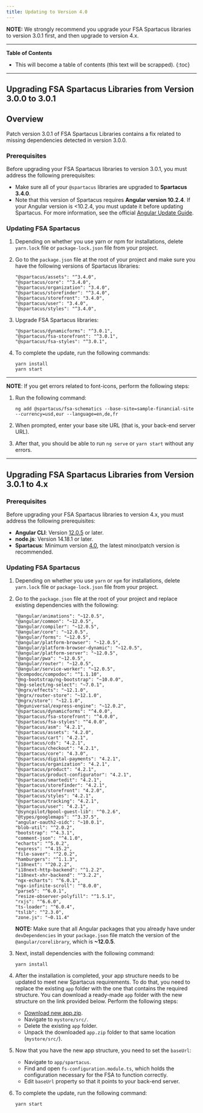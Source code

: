 ```yaml
---
title: Updating to Version 4.0
---
```


**NOTE:**  We strongly recommend you upgrade your FSA Spartacus libraries to version 3.0.1 first, and then upgrade to version 4.x.

***

**Table of Contents**

- This will become a table of contents (this text will be scrapped).
{:toc}

***


## Upgrading FSA Spartacus Libraries from Version 3.0.0 to 3.0.1


## Overview

Patch version 3.0.1 of FSA Spartacus Libraries contains a fix related to missing dependencies detected in version 3.0.0.


### Prerequisites

Before upgrading your FSA Spartacus libraries to version 3.0.1, you must address the following prerequisites:

- Make sure all of your `@spartacus` libraries are upgraded to **Spartacus 3.4.0**. 
- Note that this version of Spartacus requires **Angular version 10.2.4**. 
If your Angular version is <10.2.4, you must update it before updating Spartacus. 
For more information, see the official [Angular Update Guide](https://update.angular.io/).
  

### Updating FSA Spartacus

1. Depending on whether you use yarn or npm for installations, delete `yarn.lock` file or `package-lock.json` file from your project.

2. Go to the `package.json` file at the root of your project and make sure you have the following versions of Spartacus libraries:

    ```shell
    "@spartacus/assets": "^3.4.0",
    "@spartacus/core": "^3.4.0",
    "@spartacus/organization": "3.4.0",
    "@spartacus/storefinder": "^3.4.0",
    "@spartacus/storefront": "3.4.0",
    "@spartacus/user": "3.4.0",
    "@spartacus/styles": "^3.4.0",
    ```
   
3. Upgrade FSA Spartacus libraries:  
   
     ```shell
     "@spartacus/dynamicforms": "^3.0.1",
     "@spartacus/fsa-storefront": "^3.0.1",
     "@spartacus/fsa-styles": "^3.0.1",
     ```

5. To complete the update, run the following commands:

    ```shell
    yarn install
    yarn start
    ```

***
   
**NOTE**: If you get errors related to font-icons, perform the following steps:

1. Run the following command:

    `ng add @spartacus/fsa-schematics --base-site=sample-financial-site --currency=usd,eur --language=en,de,fr`

2. When prompted, enter your base site URL (that is, your back-end server URL).

3. After that, you should be able to run `ng serve` or `yarn start` without any errors.

***

   
## Upgrading FSA Spartacus Libraries from Version 3.0.1 to 4.x


### Prerequisites

Before upgrading your FSA Spartacus libraries to version 4.x, you must address the following prerequisites:

- **Angular CLI**: Version [12.0.5](https://update.angular.io/) or later.
- **node.js**: Version 14.18.1 or later.
- **Spartacus**: Minimum version [4.0](https://sap.github.io/spartacus-docs/updating-to-version-4/), the latest minor/patch version is recommended.


### Updating FSA Spartacus

1. Depending on whether you use `yarn` or `npm` for installations, delete `yarn.lock` file or `package-lock.json` file from your project.

2. Go to the `package.json` file at the root of your project and replace existing dependencies with the following:

    ```shell
    "@angular/animations": "~12.0.5",
    "@angular/common": "~12.0.5",
    "@angular/compiler": "~12.0.5",
    "@angular/core": "~12.0.5",
    "@angular/forms": "~12.0.5",
    "@angular/platform-browser": "~12.0.5",
    "@angular/platform-browser-dynamic": "~12.0.5",
    "@angular/platform-server": "~12.0.5",
    "@angular/pwa": "~12.0.5",
    "@angular/router": "~12.0.5",
    "@angular/service-worker": "~12.0.5",
    "@compodoc/compodoc": "^1.1.10",
    "@ng-bootstrap/ng-bootstrap": "~10.0.0",
    "@ng-select/ng-select": "~7.0.1",
    "@ngrx/effects": "~12.1.0",
    "@ngrx/router-store": "~12.1.0",
    "@ngrx/store": "~12.1.0",
    "@nguniversal/express-engine": "~12.0.2",
    "@spartacus/dynamicforms": "^4.0.0",
    "@spartacus/fsa-storefront": "^4.0.0",
    "@spartacus/fsa-styles": "^4.0.0",
    "@spartacus/asm": "4.2.1",
    "@spartacus/assets": "4.2.0",
    "@spartacus/cart": "4.2.1",
    "@spartacus/cds": "4.2.1",
    "@spartacus/checkout": "4.2.1",
    "@spartacus/core": "4.3.0",
    "@spartacus/digital-payments": "4.2.1",
    "@spartacus/organization": "4.2.1",
    "@spartacus/product": "4.2.1",
    "@spartacus/product-configurator": "4.2.1",
    "@spartacus/smartedit": "4.2.1",
    "@spartacus/storefinder": "4.2.1",
    "@spartacus/storefront": "4.2.0",
    "@spartacus/styles": "4.2.1",
    "@spartacus/tracking": "4.2.1",
    "@spartacus/user": "4.2.1",
    "@syncpilot/bpool-guest-lib": "^0.2.6",
    "@types/googlemaps": "^3.37.5",
    "angular-oauth2-oidc": "~10.0.1",
    "blob-util": "^2.0.2",
    "bootstrap": "^4.3.1",
    "comment-json": "^4.1.0",
    "echarts": "^5.0.2",
    "express": "^4.15.2",
    "file-saver": "^2.0.2",
    "hamburgers": "^1.1.3",
    "i18next": "^20.2.2",
    "i18next-http-backend": "^1.2.2",
    "i18next-xhr-backend": "^3.2.2",
    "ngx-echarts": "^6.0.1",
    "ngx-infinite-scroll": "^8.0.0",
    "parse5": "^6.0.1",
    "resize-observer-polyfill": "^1.5.1",
    "rxjs": "^6.6.0",
    "ts-loader": "^6.0.4",
    "tslib": "^2.3.0",
    "zone.js": "~0.11.4"
    ```
   
   **NOTE:** Make sure that all Angular packages that you already have under `devDependencies` in your `package.json` file match the version of the `@angular/corelibrary`, which is **~12.0.5**.  
   
3. Next, install dependencies with the following command:

    ```shell
    yarn install
    ```
   
4. After the installation is completed, your app structure needs to be updated to meet new Spartacus requirements. 
   To do that, you need to replace the existing `app` folder with the one that contains the required structure.
   You can download a ready-made `app` folder with the new structure on the link provided below.
   Perform the following steps:
    - [Download new app.zip](https://github.com/SAP/spartacus-financial-services-accelerator/releases/download/fsa-storefront-4.0.0/app.zip).
    - Navigate to `mystore/src/`.
    - Delete the existing `app` folder.
    - Unpack the downloaded `app.zip` folder to that same location (`mystore/src/`).
   
 5. Now that you have the new app structure, you need to set the `baseUrl`:
     - Navigate to `app/spartacus`.
     - Find and open `fs-configuration.module.ts`, which holds the configuration necessary for the FSA to function correctly.
     - Edit `baseUrl` property so that it points to your back-end server.

6. To complete the update, run the following command:

    ```shell
    yarn start
    ```


